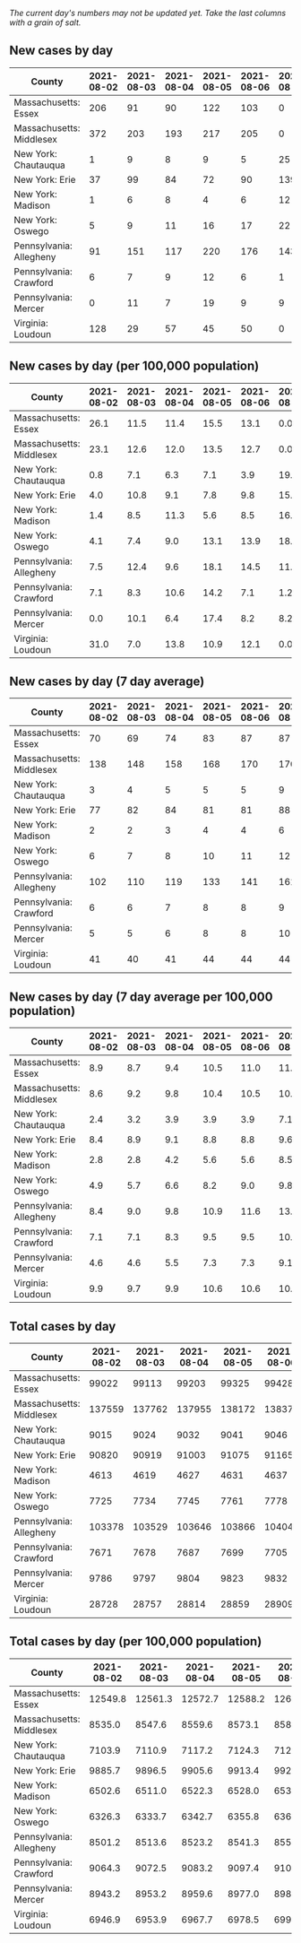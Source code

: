 _The current day's numbers may not be updated yet. Take the last columns with a grain of salt._
## New cases by day

| County | 2021-08-02 | 2021-08-03 | 2021-08-04 | 2021-08-05 | 2021-08-06 | 2021-08-07 | 2021-08-08 |
| --- | --- | --- | --- | --- | --- | --- | --- |
| Massachusetts: Essex | 206 | 91 | 90 | 122 | 103 | 0 |  |
| Massachusetts: Middlesex | 372 | 203 | 193 | 217 | 205 | 0 |  |
| New York: Chautauqua | 1 | 9 | 8 | 9 | 5 | 25 |  |
| New York: Erie | 37 | 99 | 84 | 72 | 90 | 139 |  |
| New York: Madison | 1 | 6 | 8 | 4 | 6 | 12 |  |
| New York: Oswego | 5 | 9 | 11 | 16 | 17 | 22 |  |
| Pennsylvania: Allegheny | 91 | 151 | 117 | 220 | 176 | 143 |  |
| Pennsylvania: Crawford | 6 | 7 | 9 | 12 | 6 | 1 |  |
| Pennsylvania: Mercer | 0 | 11 | 7 | 19 | 9 | 9 |  |
| Virginia: Loudoun | 128 | 29 | 57 | 45 | 50 | 0 |  |

## New cases by day (per 100,000 population)

| County | 2021-08-02 | 2021-08-03 | 2021-08-04 | 2021-08-05 | 2021-08-06 | 2021-08-07 | 2021-08-08 |
| --- | --- | --- | --- | --- | --- | --- | --- |
| Massachusetts: Essex | 26.1 | 11.5 | 11.4 | 15.5 | 13.1 | 0.0 |  |
| Massachusetts: Middlesex | 23.1 | 12.6 | 12.0 | 13.5 | 12.7 | 0.0 |  |
| New York: Chautauqua | 0.8 | 7.1 | 6.3 | 7.1 | 3.9 | 19.7 |  |
| New York: Erie | 4.0 | 10.8 | 9.1 | 7.8 | 9.8 | 15.1 |  |
| New York: Madison | 1.4 | 8.5 | 11.3 | 5.6 | 8.5 | 16.9 |  |
| New York: Oswego | 4.1 | 7.4 | 9.0 | 13.1 | 13.9 | 18.0 |  |
| Pennsylvania: Allegheny | 7.5 | 12.4 | 9.6 | 18.1 | 14.5 | 11.8 |  |
| Pennsylvania: Crawford | 7.1 | 8.3 | 10.6 | 14.2 | 7.1 | 1.2 |  |
| Pennsylvania: Mercer | 0.0 | 10.1 | 6.4 | 17.4 | 8.2 | 8.2 |  |
| Virginia: Loudoun | 31.0 | 7.0 | 13.8 | 10.9 | 12.1 | 0.0 |  |

## New cases by day (7 day average)

| County | 2021-08-02 | 2021-08-03 | 2021-08-04 | 2021-08-05 | 2021-08-06 | 2021-08-07 | 2021-08-08 |
| --- | --- | --- | --- | --- | --- | --- | --- |
| Massachusetts: Essex | 70 | 69 | 74 | 83 | 87 | 87 |  |
| Massachusetts: Middlesex | 138 | 148 | 158 | 168 | 170 | 170 |  |
| New York: Chautauqua | 3 | 4 | 5 | 5 | 5 | 9 |  |
| New York: Erie | 77 | 82 | 84 | 81 | 81 | 88 |  |
| New York: Madison | 2 | 2 | 3 | 4 | 4 | 6 |  |
| New York: Oswego | 6 | 7 | 8 | 10 | 11 | 12 |  |
| Pennsylvania: Allegheny | 102 | 110 | 119 | 133 | 141 | 161 |  |
| Pennsylvania: Crawford | 6 | 6 | 7 | 8 | 8 | 9 |  |
| Pennsylvania: Mercer | 5 | 5 | 6 | 8 | 8 | 10 |  |
| Virginia: Loudoun | 41 | 40 | 41 | 44 | 44 | 44 |  |

## New cases by day (7 day average per 100,000 population)

| County | 2021-08-02 | 2021-08-03 | 2021-08-04 | 2021-08-05 | 2021-08-06 | 2021-08-07 | 2021-08-08 |
| --- | --- | --- | --- | --- | --- | --- | --- |
| Massachusetts: Essex | 8.9 | 8.7 | 9.4 | 10.5 | 11.0 | 11.0 |  |
| Massachusetts: Middlesex | 8.6 | 9.2 | 9.8 | 10.4 | 10.5 | 10.5 |  |
| New York: Chautauqua | 2.4 | 3.2 | 3.9 | 3.9 | 3.9 | 7.1 |  |
| New York: Erie | 8.4 | 8.9 | 9.1 | 8.8 | 8.8 | 9.6 |  |
| New York: Madison | 2.8 | 2.8 | 4.2 | 5.6 | 5.6 | 8.5 |  |
| New York: Oswego | 4.9 | 5.7 | 6.6 | 8.2 | 9.0 | 9.8 |  |
| Pennsylvania: Allegheny | 8.4 | 9.0 | 9.8 | 10.9 | 11.6 | 13.2 |  |
| Pennsylvania: Crawford | 7.1 | 7.1 | 8.3 | 9.5 | 9.5 | 10.6 |  |
| Pennsylvania: Mercer | 4.6 | 4.6 | 5.5 | 7.3 | 7.3 | 9.1 |  |
| Virginia: Loudoun | 9.9 | 9.7 | 9.9 | 10.6 | 10.6 | 10.6 |  |

## Total cases by day

| County | 2021-08-02 | 2021-08-03 | 2021-08-04 | 2021-08-05 | 2021-08-06 | 2021-08-07 | 2021-08-08 |
| --- | --- | --- | --- | --- | --- | --- | --- |
| Massachusetts: Essex | 99022 | 99113 | 99203 | 99325 | 99428 | 99428 |  |
| Massachusetts: Middlesex | 137559 | 137762 | 137955 | 138172 | 138377 | 138377 |  |
| New York: Chautauqua | 9015 | 9024 | 9032 | 9041 | 9046 | 9071 |  |
| New York: Erie | 90820 | 90919 | 91003 | 91075 | 91165 | 91304 |  |
| New York: Madison | 4613 | 4619 | 4627 | 4631 | 4637 | 4649 |  |
| New York: Oswego | 7725 | 7734 | 7745 | 7761 | 7778 | 7800 |  |
| Pennsylvania: Allegheny | 103378 | 103529 | 103646 | 103866 | 104042 | 104185 |  |
| Pennsylvania: Crawford | 7671 | 7678 | 7687 | 7699 | 7705 | 7706 |  |
| Pennsylvania: Mercer | 9786 | 9797 | 9804 | 9823 | 9832 | 9841 |  |
| Virginia: Loudoun | 28728 | 28757 | 28814 | 28859 | 28909 | 28909 |  |

## Total cases by day (per 100,000 population)

| County | 2021-08-02 | 2021-08-03 | 2021-08-04 | 2021-08-05 | 2021-08-06 | 2021-08-07 | 2021-08-08 |
| --- | --- | --- | --- | --- | --- | --- | --- |
| Massachusetts: Essex | 12549.8 | 12561.3 | 12572.7 | 12588.2 | 12601.2 | 12601.2 |  |
| Massachusetts: Middlesex | 8535.0 | 8547.6 | 8559.6 | 8573.1 | 8585.8 | 8585.8 |  |
| New York: Chautauqua | 7103.9 | 7110.9 | 7117.2 | 7124.3 | 7128.3 | 7148.0 |  |
| New York: Erie | 9885.7 | 9896.5 | 9905.6 | 9913.4 | 9923.2 | 9938.4 |  |
| New York: Madison | 6502.6 | 6511.0 | 6522.3 | 6528.0 | 6536.4 | 6553.3 |  |
| New York: Oswego | 6326.3 | 6333.7 | 6342.7 | 6355.8 | 6369.7 | 6387.7 |  |
| Pennsylvania: Allegheny | 8501.2 | 8513.6 | 8523.2 | 8541.3 | 8555.8 | 8567.5 |  |
| Pennsylvania: Crawford | 9064.3 | 9072.5 | 9083.2 | 9097.4 | 9104.4 | 9105.6 |  |
| Pennsylvania: Mercer | 8943.2 | 8953.2 | 8959.6 | 8977.0 | 8985.2 | 8993.5 |  |
| Virginia: Loudoun | 6946.9 | 6953.9 | 6967.7 | 6978.5 | 6990.6 | 6990.6 |  |
